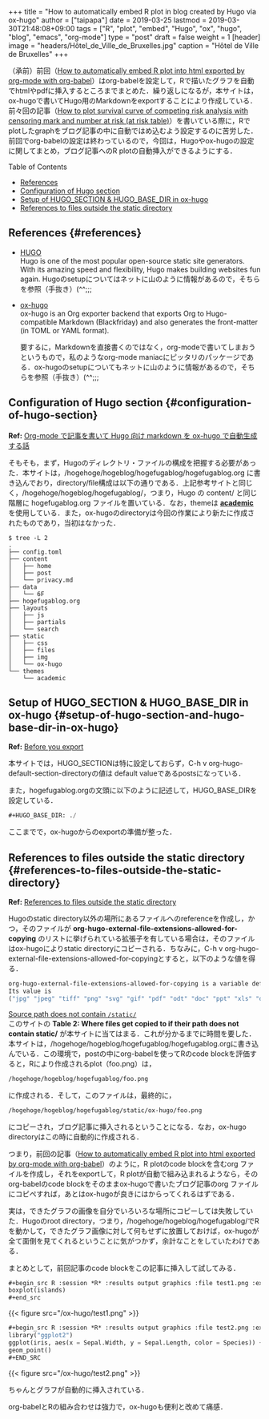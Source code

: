 +++
title = "How to automatically embed R plot in blog created by Hugo via ox-hugo"
author = ["taipapa"]
date = 2019-03-25
lastmod = 2019-03-30T21:48:08+09:00
tags = ["R", "plot", "embed", "Hugo", "ox", "hugo", "blog", "emacs", "org-mode"]
type = "post"
draft = false
weight = 1
[header]
  image = "headers/Hôtel_de_Ville_de_Bruxelles.jpg"
  caption = "Hôtel de Ville de Bruxelles"
+++

（承前）前回（[How to automatically embed R plot into html exported by org-mode with org-babel](../ExportRplot)）はorg-babelを設定して，Rで描いたグラフを自動でhtmlやpdfに挿入するところまでまとめた．繰り返しになるが，本サイトは，ox-hugoで書いてHugo用のMarkdownをexportすることにより作成している．前々回の記事（[How to plot survival curve of competing risk analysis with censoring mark and number at risk (at risk table)](../prodlim)）を書いている際に，Rでplotしたgraphをブログ記事の中に自動ではめ込むよう設定するのに苦労した．前回でorg-babelの設定は終わっているので，今回は，Hugoやox-hugoの設定に関してまとめ，ブログ記事へのR plotの自動挿入ができるようにする．

<div class="ox-hugo-toc toc">
<div></div>

<div class="heading">Table of Contents</div>

- [References](#references)
- [Configuration of Hugo section](#configuration-of-hugo-section)
- [Setup of HUGO\_SECTION & HUGO\_BASE\_DIR in ox-hugo](#setup-of-hugo-section-and-hugo-base-dir-in-ox-hugo)
- [References to files outside the static directory](#references-to-files-outside-the-static-directory)

</div>
<!--endtoc-->


## References {#references}

-   [HUGO](https://gohugo.io)  <br />
    Hugo is one of the most popular open-source static site generators. With its amazing speed and flexibility, Hugo makes building websites fun again. Hugoのsetupについてはネットに山のように情報があるので，そちらを参照（手抜き）(^^;;;
-   [ox-hugo](https://ox-hugo.scripter.co)  <br />
    ox-hugo is an Org exporter backend that exports Org to Hugo-compatible Markdown (Blackfriday) and also generates the front-matter (in TOML or YAML format).

    要するに，Markdownを直接書くのではなく，org-modeで書いてしまおうというもので，私のようなorg-mode maniacにピッタリのパッケージである．ox-hugoのsetupについてもネットに山のように情報があるので，そちらを参照（手抜き）(^^;;;


## Configuration of Hugo section {#configuration-of-hugo-section}

**Ref:** [Org-mode で記事を書いて Hugo 向け markdown を ox-hugo で自動生成する話](https://sfus.net/blog/2018/12/org-mode-with-ox-hugo/)

そもそも，まず，Hugoのディレクトリ・ファイルの構成を把握する必要があった．本サイトは，/hogehoge/hogeblog/hogefugablog/hogefugablog.org に書き込んでおり，directory/file構成は以下の通りである．上記参考サイトと同じく，/hogehoge/hogeblog/hogefugablog/，つまり，Hugo の content/ と同じ階層に hogefugablog.org ファイルを置いている．なお，themeは [**academic**](https://themes.gohugo.io/academic/) を使用している．また，ox-hugoのdirectoryは今回の作業により新たに作成されたものであり，当初はなかった．

```shell
$ tree -L 2
.
├── config.toml
├── content
│   ├── home
│   ├── post
│   └── privacy.md
├── data
│   └── 6F
├── hogefugablog.org
├── layouts
│   ├── js
│   ├── partials
│   └── search
├── static
│   ├── css
│   ├── files
│   ├── img
│   └── ox-hugo
└── themes
    └── academic
```


## Setup of HUGO\_SECTION & HUGO\_BASE\_DIR in ox-hugo {#setup-of-hugo-section-and-hugo-base-dir-in-ox-hugo}

**Ref:** [Before you export](https://ox-hugo.scripter.co/doc/usage/#before-you-export)

本サイトでは，HUGO\_SECTIONは特に設定しておらず，C-h v org-hugo-default-section-directoryの値は default valueであるpostsになっている．

また，hogefugablog.orgの文頭に以下のように記述して，HUGO\_BASE\_DIRを設定している．

```lisp
#+HUGO_BASE_DIR: ./
```

ここまでで，ox-hugoからのexportの準備が整った．


## References to files outside the static directory {#references-to-files-outside-the-static-directory}

**Ref:** [References to files outside the static directory](https://ox-hugo.scripter.co/doc/image-links/#references-to-files-outside-the-static-directory)

Hugoのstatic directory以外の場所にあるファイルへのreferenceを作成し，かつ，そのファイルが **org-hugo-external-file-extensions-allowed-for-copying** のリストに挙げられている拡張子を有している場合は，そのファイルはox-hugoによりstatic directoryにコピーされる．ちなみに，C-h v org-hugo-external-file-extensions-allowed-for-copyingとすると，以下のような値を得る．

```lisp
org-hugo-external-file-extensions-allowed-for-copying is a variable defined in ‘ox-hugo.el’.
Its value is
("jpg" "jpeg" "tiff" "png" "svg" "gif" "pdf" "odt" "doc" "ppt" "xls" "docx" "pptx" "xlsx")
```

[Source path does not contain `/static/`](https://ox-hugo.scripter.co/doc/image-links/#source-path-does-not-contain-static)    <br />
このサイトの **Table 2: Where files get copied to if their path does not contain static/** が本サイトに当てはまる．これが分かるまでに時間を要した．本サイトは，/hogehoge/hogeblog/hogefugablog/hogefugablog.orgに書き込んでいる．この環境で，postの中にorg-babelを使ってRのcode blockを評価すると，Rにより作成されるplot（foo.png）は，

```lisp
/hogehoge/hogeblog/hogefugablog/foo.png
```

に作成される．そして，このファイルは，最終的に，

```lisp
/hogehoge/hogeblog/hogefugablog/static/ox-hugo/foo.png
```

にコピーされ，ブログ記事に挿入されるということになる．なお，ox-hugo directoryはこの時に自動的に作成される．

つまり，前回の記事（[How to automatically embed R plot into html exported by org-mode with org-babel](../ExportRplot)）のように，R plotのcode blockを含むorg ファイルを作成し，それをexportして，R plotが自動で組み込まれるようなら，そのorg-babelのcode blockをそのままox-hugoで書いたブログ記事のorg ファイルにコピペすれば，あとはox-hugoが良きにはからってくれるはずである．

実は，できたグラフの画像を自分でいろいろな場所にコピーしては失敗していた．Hugoのroot directory，つまり，/hogehoge/hogeblog/hogefugablog/でRを動かして，できたグラフ画像に対して何もせずに放置しておけば，ox-hugoが全て面倒を見てくれるということに気がつかず，余計なことをしていたわけである．

まとめとして，前回記事のcode blockをこの記事に挿入して試してみる．

```lisp
#+begin_src R :session *R* :results output graphics :file test1.png :exports both
boxplot(islands)
#+end_src
```

{{< figure src="/ox-hugo/test1.png" >}}

```lisp
#+begin_src R :session *R* :results output graphics :file test2.png :exports both
library("ggplot2")
ggplot(iris, aes(x = Sepal.Width, y = Sepal.Length, color = Species)) +
geom_point()
#+END_SRC
```

{{< figure src="/ox-hugo/test2.png" >}}

ちゃんとグラフが自動的に挿入されている．

org-babelとRの組み合わせは強力で，ox-hugoも便利と改めて痛感．
